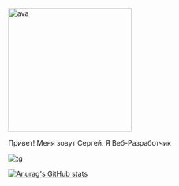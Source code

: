 <img src="https://sun9-west.userapi.com/sun9-45/s/v1/if1/jUKFDY420ZEhuAiEEm4mBFD-e9-fP0g5kAeAweLcnXM_CmcD7GgclwbGakvDDPJKQcUAJx06.jpg?size=1440x2160&quality=96&type=album" alt="ava" width="250">

Привет! Меня зовут Сергей. Я Веб-Разработчик

<a href=""><img src="https://img.shields.io/badge/Telegram-2CA5E0?style=for-the-badge&logo=telegram&logoColor=white" alt="tg"></a>

[![Anurag's GitHub stats](https://github-readme-stats.vercel.app/api?username=anuraghazra)](https://github.com/anuraghazra/github-readme-stats)

